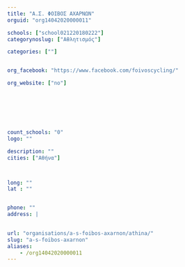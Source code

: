 ```yaml
---
title: "Α.Σ. ΦΟΙΒΟΣ ΑΧΑΡΝΩΝ"
orguid: "org14042020000011"

schools: ["school021220180222"]
categorynoslug: ["Αθλητισμός"]

categories: [""]


org_facebook: "https://www.facebook.com/foivoscycling/"

org_website: ["no"]







count_schools: "0"
logo: ""

description: ""
cities: ["Αθήνα"]



long: ""
lat : ""


phone: ""
address: |
    

url: "organisations/a-s-foibos-axarnon/athina/"
slug: "a-s-foibos-axarnon"
aliases:
    - /org14042020000011
---
```



